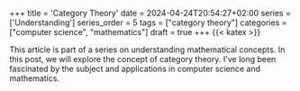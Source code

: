+++
title = 'Category Theory'
date = 2024-04-24T20:54:27+02:00
series = ['Understanding']
series_order = 5
tags = ["category theory"]
categories = ["computer science", "mathematics"]
draft = true
+++
{{< katex >}}
<command- for-all="span.katex-mathml" remove-element defer>

This article is part of a series on understanding mathematical concepts.
In this post, we will explore the concept of category theory.
I've long been fascinated by the subject and applications in computer science and mathematics.

